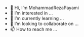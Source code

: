 - 👋 Hi, I’m MohammadRezaPayami
- 👀 I’m interested in ...
- 🌱 I’m currently learning ...
- 💞️ I’m looking to collaborate on ...
- 📫 How to reach me ...

<!---
MohammadRezaPayami is a ✨ special ✨ repository because its `README.md` (this file) appears on your GitHub profile.
You can click the Preview link to take a look at your changes.
--->
